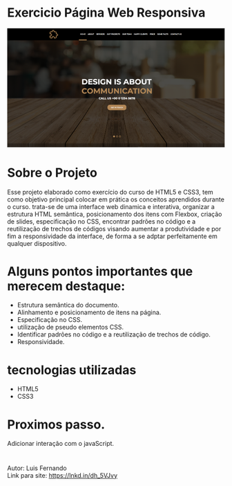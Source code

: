 # Exercicio Página Web Responsiva

![Tela principal home](https://github.com/Luisokl/ExercicioPaginaWeb-Responsiva/blob/master/Capturas%20de%20tela%20do%20projeto/tela%20inicial.png)


# Sobre o Projeto

Esse projeto elaborado como exercício do curso de HTML5 e CSS3, tem como objetivo principal colocar em prática os conceitos aprendidos durante o curso.
trata-se de uma interface web dinamica e interativa, organizar a estrutura HTML semântica, posicionamento dos itens com Flexbox, criação de slides, especificação no CSS,
encontrar padrões no código e a reutilização de trechos de códigos visando aumentar a produtividade e por fim a responsividade da interface, de forma a se adptar perfeitamente
em qualquer dispositivo.

# Alguns pontos importantes que merecem destaque:

- Estrutura semântica do documento.
- Alinhamento e posicionamento de itens na página.
- Especificação no CSS.
- utilização de pseudo elementos CSS.
- Identificar padrões no código e a reutilização de trechos de código.
- Responsividade.
# tecnologias utilizadas 
- HTML5
- CSS3

# Proximos passo.

Adicionar interação com o javaScript.

#

Autor: Luis Fernando <br>
Link para site: https://lnkd.in/dh_5VJvy
